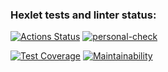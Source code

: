 ### Hexlet tests and linter status:
[![Actions Status](https://github.com/Vixroff/python-project-50/workflows/hexlet-check/badge.svg)](https://github.com/Vixroff/python-project-50/actions)
[![personal-check](https://github.com/Vixroff/python-project-50/actions/workflows/personal-check.yml/badge.svg)](https://github.com/Vixroff/python-project-50/actions/workflows/personal-check.yml)

[![Test Coverage](https://api.codeclimate.com/v1/badges/f6c659a518cea0832e5d/test_coverage)](https://codeclimate.com/github/Vixroff/python-project-50/test_coverage)
[![Maintainability](https://api.codeclimate.com/v1/badges/f6c659a518cea0832e5d/maintainability)](https://codeclimate.com/github/Vixroff/python-project-50/maintainability)